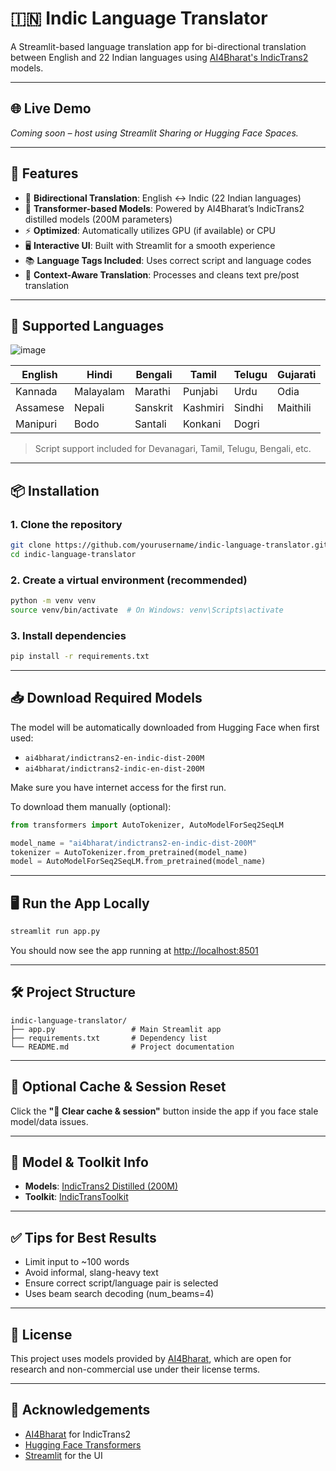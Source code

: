# 🇮🇳 Indic Language Translator

A Streamlit-based language translation app for bi-directional translation between English and 22 Indian languages using [AI4Bharat's IndicTrans2](https://huggingface.co/ai4bharat) models.

---

## 🌐 Live Demo

*Coming soon – host using Streamlit Sharing or Hugging Face Spaces.*

---

## 🚀 Features

* 🔁 **Bidirectional Translation**: English ↔ Indic (22 Indian languages)
* 🤖 **Transformer-based Models**: Powered by AI4Bharat’s IndicTrans2 distilled models (200M parameters)
* ⚡ **Optimized**: Automatically utilizes GPU (if available) or CPU
* 🖥️ **Interactive UI**: Built with Streamlit for a smooth experience
* 📚 **Language Tags Included**: Uses correct script and language codes
* 🧠 **Context-Aware Translation**: Processes and cleans text pre/post translation

---

## 🧪 Supported Languages

![image](https://github.com/user-attachments/assets/80ba7a92-22c0-4a43-99c3-3d6a4d03253c)


| English  | Hindi     | Bengali  | Tamil    | Telugu | Gujarati |
| -------- | --------- | -------- | -------- | ------ | -------- |
| Kannada  | Malayalam | Marathi  | Punjabi  | Urdu   | Odia     |
| Assamese | Nepali    | Sanskrit | Kashmiri | Sindhi | Maithili |
| Manipuri | Bodo      | Santali  | Konkani  | Dogri  |          |

> Script support included for Devanagari, Tamil, Telugu, Bengali, etc.

---

## 📦 Installation

### 1. Clone the repository

```bash
git clone https://github.com/yourusername/indic-language-translator.git
cd indic-language-translator
```

### 2. Create a virtual environment (recommended)

```bash
python -m venv venv
source venv/bin/activate  # On Windows: venv\Scripts\activate
```

### 3. Install dependencies

```bash
pip install -r requirements.txt
```

---

## 📥 Download Required Models

The model will be automatically downloaded from Hugging Face when first used:

* `ai4bharat/indictrans2-en-indic-dist-200M`
* `ai4bharat/indictrans2-indic-en-dist-200M`

Make sure you have internet access for the first run.

To download them manually (optional):

```python
from transformers import AutoTokenizer, AutoModelForSeq2SeqLM

model_name = "ai4bharat/indictrans2-en-indic-dist-200M"
tokenizer = AutoTokenizer.from_pretrained(model_name)
model = AutoModelForSeq2SeqLM.from_pretrained(model_name)
```

---

## 🖥️ Run the App Locally

```bash
streamlit run app.py
```

You should now see the app running at [http://localhost:8501](http://localhost:8501)

---

## 🛠 Project Structure

```
indic-language-translator/
├── app.py                 # Main Streamlit app
├── requirements.txt       # Dependency list
└── README.md              # Project documentation
```

---

## 🧼 Optional Cache & Session Reset

Click the **"🧹 Clear cache & session"** button inside the app if you face stale model/data issues.

---

## 🧠 Model & Toolkit Info

* **Models**: [IndicTrans2 Distilled (200M)](https://huggingface.co/ai4bharat)
* **Toolkit**: [IndicTransToolkit](https://github.com/AI4Bharat/IndicTrans2)

---

## ✅ Tips for Best Results

* Limit input to \~100 words
* Avoid informal, slang-heavy text
* Ensure correct script/language pair is selected
* Uses beam search decoding (num\_beams=4)

---

## 📄 License

This project uses models provided by [AI4Bharat](https://ai4bharat.org), which are open for research and non-commercial use under their license terms.

---

## 🙏 Acknowledgements

* [AI4Bharat](https://ai4bharat.org) for IndicTrans2
* [Hugging Face Transformers](https://huggingface.co/transformers/)
* [Streamlit](https://streamlit.io/) for the UI

